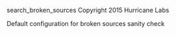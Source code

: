 search_broken_sources
Copyright 2015 Hurricane Labs

Default configuration for broken sources sanity check
